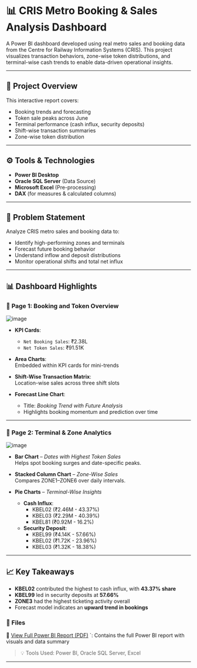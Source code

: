 # 📊 CRIS Metro Booking & Sales Analysis Dashboard

A Power BI dashboard developed using real metro sales and booking data from the Centre for Railway Information Systems (CRIS). This project visualizes transaction behaviors, zone-wise token distributions, and terminal-wise cash trends to enable data-driven operational insights.

---

## 📁 Project Overview

This interactive report covers:
- Booking trends and forecasting
- Token sale peaks across June
- Terminal performance (cash influx, security deposits)
- Shift-wise transaction summaries
- Zone-wise token distribution

---

## ⚙️ Tools & Technologies
- **Power BI Desktop**
- **Oracle SQL Server** (Data Source)
- **Microsoft Excel** (Pre-processing)
- **DAX** (for measures & calculated columns)

---

## 🧠 Problem Statement

Analyze CRIS metro sales and booking data to:
- Identify high-performing zones and terminals
- Forecast future booking behavior
- Understand inflow and deposit distributions
- Monitor operational shifts and total net influx

---

## 📊 Dashboard Highlights

### 📄 **Page 1: Booking and Token Overview**

![image](https://github.com/user-attachments/assets/ba88605f-0426-4b7c-95f3-f67b48696e07)

- **KPI Cards**:  
  - `Net Booking Sales`: ₹2.38L  
  - `Net Token Sales`: ₹91.51K  

- **Area Charts**:  
  Embedded within KPI cards for mini-trends

- **Shift-Wise Transaction Matrix**:  
  Location-wise sales across three shift slots

- **Forecast Line Chart**:  
  - Title: *Booking Trend with Future Analysis*  
  - Highlights booking momentum and prediction over time

---

### 📄 **Page 2: Terminal & Zone Analytics**

![image](https://github.com/user-attachments/assets/d6118b10-c78e-4100-a32d-70e1d593b8fb)

- **Bar Chart** – *Dates with Highest Token Sales*  
  Helps spot booking surges and date-specific peaks.

- **Stacked Column Chart** – *Zone-Wise Sales*  
  Compares ZONE1–ZONE6 over daily intervals.

- **Pie Charts** – *Terminal-Wise Insights*  
  - **Cash Influx**:  
    - KBEL02 (₹2.46M - 43.37%)  
    - KBEL03 (₹2.29M - 40.39%)  
    - KBEL81 (₹0.92M - 16.2%)  
  - **Security Deposit**:  
    - KBEL99 (₹4.14K - 57.66%)  
    - KBEL02 (₹1.72K - 23.96%)  
    - KBEL03 (₹1.32K - 18.38%)

---

## 📈 Key Takeaways
- **KBEL02** contributed the highest to cash influx, with **43.37% share**
- **KBEL99** led in security deposits at **57.66%**
- **ZONE3** had the highest ticketing activity overall
- Forecast model indicates an **upward trend in bookings**

### 📁 Files

📄 [View Full Power BI Report (PDF)](CRIS%20Project.pdf)
`: Contains the full Power BI report with visuals and data summary

> 💡 Tools Used: Power BI, Oracle SQL Server, Excel


---
